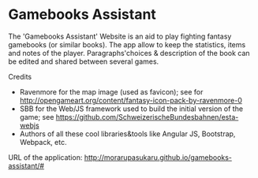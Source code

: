 # Gamebooks Assistant

The 'Gamebooks Assistant' Website is an aid to play fighting fantasy gamebooks (or similar books). The app allow to keep
the statistics, items and notes of the player. Paragraphs'choices & description of the book can be edited and shared
between several games.

Credits
* Ravenmore for the map image (used as favicon); see for http://opengameart.org/content/fantasy-icon-pack-by-ravenmore-0
* SBB for the Web/JS framework used to build the initial version of the game; see https://github.com/SchweizerischeBundesbahnen/esta-webjs
* Authors of all these cool libraries&tools like Angular JS, Bootstrap, Webpack, etc.

URL of the application: http://morarupasukaru.github.io/gamebooks-assistant/#